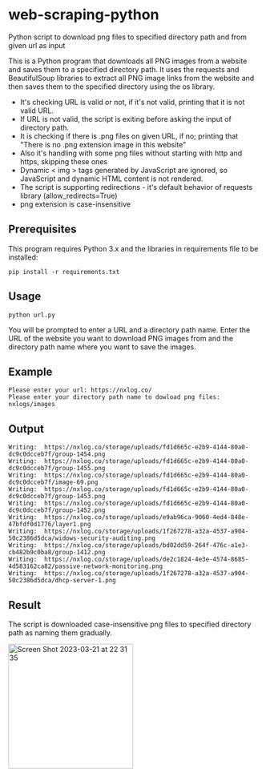 # web-scraping-python
Python script to download png files to specified directory path and from given url as input

This is a Python program that downloads all PNG images from a website and saves them to a specified directory path. It uses the requests and BeautifulSoup libraries to extract all PNG image links from the website and then saves them to the specified directory using the os library.

* It's checking URL is valid or not, if it's not valid, printing that it is not valid URL.
* If URL is not valid, the script is exiting before asking the input of directory path.
* It is checking if there is .png files on given URL, if no; printing that "There is no .png extension image in this website"
* Also it's handling with some png files without starting with http and https, skipping these ones 
* Dynamic < img > tags generated by JavaScript are ignored, so JavaScript and dynamic HTML content is not rendered.
* The script is supporting redirections - it's default behavior of requests library (allow_redirects=True)
* png extension is case-insensitive 

## Prerequisites
This program requires Python 3.x and the libraries in requirements file to be installed:

````pyhton
pip install -r requirements.txt
````

## Usage
````pyhton
python url.py
````

You will be prompted to enter a URL and a directory path name. Enter the URL of the website you want to download PNG images from and the directory path name where you want to save the images.

## Example
````pyhton
Please enter your url: https://nxlog.co/
Please enter your directory path name to dowload png files: nxlogs/images
````

## Output
````pyhton
Writing:  https://nxlog.co/storage/uploads/fd1d665c-e2b9-4144-80a0-dc9c0dcceb7f/group-1454.png
Writing:  https://nxlog.co/storage/uploads/fd1d665c-e2b9-4144-80a0-dc9c0dcceb7f/group-1455.png
Writing:  https://nxlog.co/storage/uploads/fd1d665c-e2b9-4144-80a0-dc9c0dcceb7f/image-69.png
Writing:  https://nxlog.co/storage/uploads/fd1d665c-e2b9-4144-80a0-dc9c0dcceb7f/group-1453.png
Writing:  https://nxlog.co/storage/uploads/fd1d665c-e2b9-4144-80a0-dc9c0dcceb7f/group-1452.png
Writing:  https://nxlog.co/storage/uploads/e9ab96ca-9060-4ed4-848e-47bfdf0d1776/layer1.png
Writing:  https://nxlog.co/storage/uploads/1f267278-a32a-4537-a904-50c2386d5dca/widows-security-auditing.png
Writing:  https://nxlog.co/storage/uploads/bd02dd59-264f-476c-a1e3-cb482b9c0ba8/group-1412.png
Writing:  https://nxlog.co/storage/uploads/de2c1824-4e3e-4574-8685-4d583162ca82/passive-network-monitoring.png
Writing:  https://nxlog.co/storage/uploads/1f267278-a32a-4537-a904-50c2386d5dca/dhcp-server-1.png
````

## Result
The script is downloaded case-insensitive png files to specified directory path as naming them gradually. 


<img width="249" alt="Screen Shot 2023-03-21 at 22 31 35" src="https://user-images.githubusercontent.com/34660613/226720926-96a4c302-0832-4725-a921-0fc120a72f2d.png">


